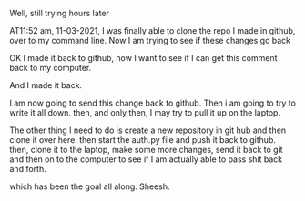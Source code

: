 Well, still trying hours later

AT11:52 am, 11-03-2021, I was finally able to clone the repo I made in github, over to my command line.  Now I am trying to see if these changes go back

OK
I made it back to github, now I want to see if I can get this comment back to my computer.

And I made it back.

I am now going to send this change back to github.  Then i am going to try to write it all down.  then, and only then, I may try to pull it up on the laptop.

The other thing I need to do is create a new repository in git hub and then clone it over here.  then start the auth.py file and push it back to github.  then, clone it to the laptop, make some more changes, send it back to git and then on to the computer to see if I am actually able to pass shit back and forth.

which has been the goal all along.  Sheesh.
